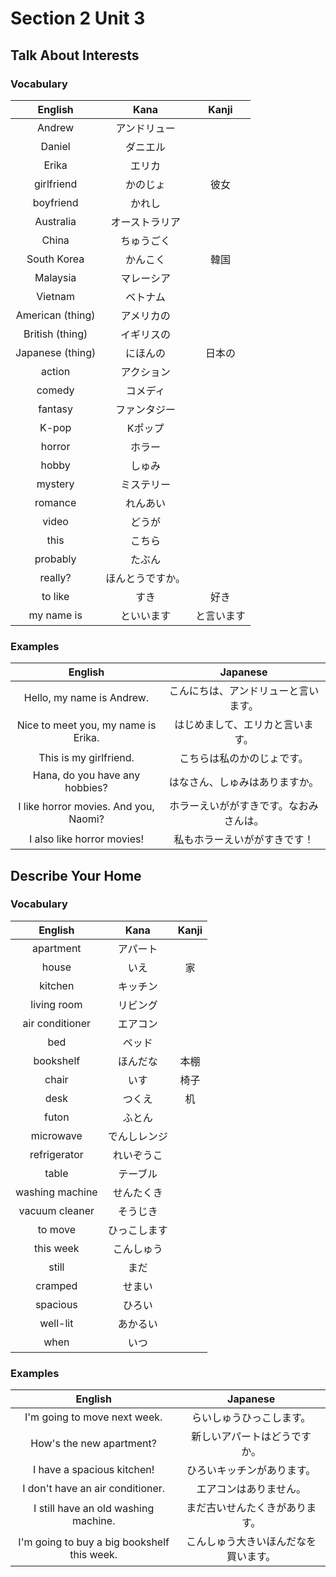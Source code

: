 # Section 2 Unit 3
## Talk About Interests
### Vocabulary
| English | Kana | Kanji |
|:-------:|:----:|:-----:|
| Andrew | アンドリュー | |
| Daniel | ダニエル | |
| Erika | エリカ | |
| girlfriend | かのじょ | 彼女 |
| boyfriend | かれし | |
| Australia | オーストラリア | |
| China | ちゅうごく | |
| South Korea | かんこく | 韓国 |
| Malaysia | マレーシア | |
| Vietnam | ベトナム | |
| American (thing) | アメリカの | |
| British (thing) | イギリスの | |
| Japanese (thing) | にほんの | 日本の |
| action | アクション | |
| comedy | コメディ | |
| fantasy | ファンタジー | |
| K-pop | Kポップ | |
| horror | ホラー | |
| hobby | しゅみ | |
| mystery | ミステリー | |
| romance | れんあい | |
| video | どうが | |
| this | こちら | |
| probably | たぶん | |
| really? | ほんとうですか。 | |
| to like | すき | 好き |
| my name is | といいます | と言います |

### Examples
| English | Japanese |
|:-------:|:--------:|
| Hello, my name is Andrew. | こんにちは、アンドリューと言います。 |
| Nice to meet you, my name is Erika. | はじめまして、エリカと言います。 |
| This is my girlfriend. | こちらは私のかのじょです。 |
| Hana, do you have any hobbies? | はなさん、しゅみはありますか。 |
| I like horror movies. And you, Naomi? | ホラーえいががすきです。なおみさんは。 |
| I also like horror movies! | 私もホラーえいががすきです！ |

## Describe Your Home
### Vocabulary
| English | Kana | Kanji |
|:-------:|:----:|:-----:|
| apartment | アパート | |
| house | いえ | 家 |
| kitchen | キッチン | |
| living room | リビング | |
| air conditioner | エアコン | |
| bed | ベッド | |
| bookshelf | ほんだな | 本棚 |
| chair | いす | 椅子 |
| desk | つくえ | 机 |
| futon | ふとん | |
| microwave | でんしレンジ | |
| refrigerator | れいぞうこ | |
| table | テーブル | |
| washing machine | せんたくき | |
| vacuum cleaner | そうじき | |
| to move | ひっこします | |
| this week | こんしゅう | |
| still | まだ | |
| cramped | せまい | |
| spacious | ひろい | |
| well-lit | あかるい | |
| when | いつ | |

### Examples
| English | Japanese |
|:-------:|:--------:|
| I'm going to move next week. | らいしゅうひっこします。 |
| How's the new apartment? | 新しいアパートはどうですか。 |
| I have a spacious kitchen! | ひろいキッチンがあります。 |
| I don't have an air conditioner. | エアコンはありません。 |
| I still have an old washing machine. | まだ古いせんたくきがあります。 |
| I'm going to buy a big bookshelf this week. | こんしゅう大きいほんだなを買います。 |
